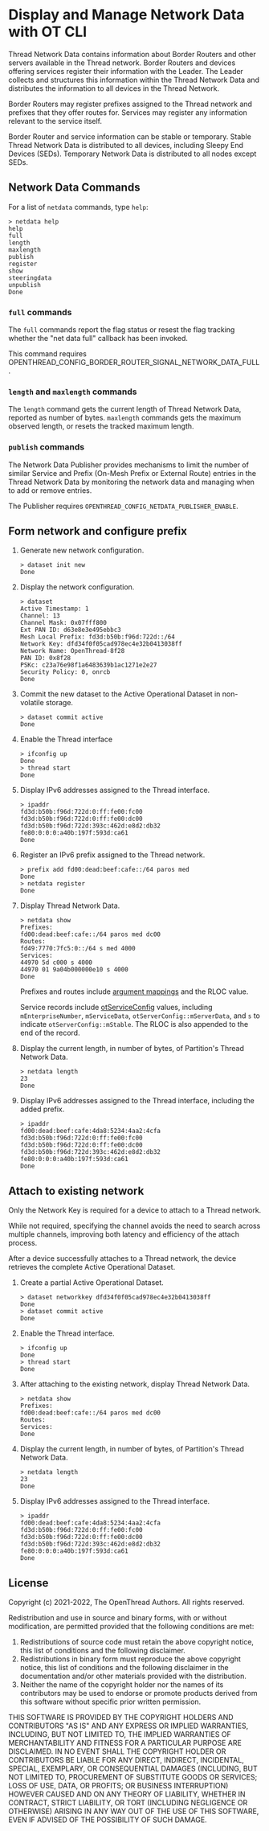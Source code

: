 # Display and Manage Network Data with OT CLI

Thread Network Data contains information about Border Routers and other servers
available in the Thread network. Border Routers and devices offering services
register their information with the Leader. The Leader collects and structures
this information within the Thread Network Data and distributes the information
to all devices in the Thread Network.

Border Routers may register prefixes assigned to the Thread network and prefixes
that they offer routes for. Services may register any information relevant to
the service itself.

Border Router and service information can be stable or temporary. Stable Thread
Network Data is distributed to all devices, including Sleepy End Devices (SEDs).
Temporary Network Data is distributed to all nodes except SEDs.

## Network Data Commands

For a list of `netdata` commands, type `help`:

```
> netdata help
help
full
length
maxlength
publish
register
show
steeringdata
unpublish
Done
```

### `full` commands

The `full` commands report the flag status or resest the flag tracking whether
the "net data full" callback has been invoked.

This command requires OPENTHREAD_CONFIG_BORDER_ROUTER_SIGNAL_NETWORK_DATA_FULL.

### `length` and `maxlength` commands

The `length` command gets the current length of Thread Network Data, reported
as number of bytes. `maxlength` commands  gets the maximum observed length, or
resets the tracked maximum length.

### `publish` commands

The Network Data Publisher provides mechanisms to limit the number of similar
Service and Prefix (On-Mesh Prefix or External Route) entries in the Thread
Network Data by monitoring the network data and managing when to add or
remove entries.

The Publisher requires `OPENTHREAD_CONFIG_NETDATA_PUBLISHER_ENABLE`.

## Form network and configure prefix

1.  Generate new network configuration.

    ```
    > dataset init new
    Done
    ```

1.  Display the network configuration.

    ```
    > dataset
    Active Timestamp: 1
    Channel: 13
    Channel Mask: 0x07fff800
    Ext PAN ID: d63e8e3e495ebbc3
    Mesh Local Prefix: fd3d:b50b:f96d:722d::/64
    Network Key: dfd34f0f05cad978ec4e32b0413038ff
    Network Name: OpenThread-8f28
    PAN ID: 0x8f28
    PSKc: c23a76e98f1a6483639b1ac1271e2e27
    Security Policy: 0, onrcb
    Done
    ```

1.  Commit the new dataset to the Active Operational Dataset in non-volatile
    storage.

    ```
    > dataset commit active
    Done
    ```

1.  Enable the Thread interface

    ```
    > ifconfig up
    Done
    > thread start
    Done
    ```

1.  Display IPv6 addresses assigned to the Thread interface.

    ```
    > ipaddr
    fd3d:b50b:f96d:722d:0:ff:fe00:fc00
    fd3d:b50b:f96d:722d:0:ff:fe00:dc00
    fd3d:b50b:f96d:722d:393c:462d:e8d2:db32
    fe80:0:0:0:a40b:197f:593d:ca61
    Done
    ```

1.  Register an IPv6 prefix assigned to the Thread network.

    ```
    > prefix add fd00:dead:beef:cafe::/64 paros med
    Done
    > netdata register
    Done
    ```

1.  Display Thread Network Data.

    ```
    > netdata show
    Prefixes:
    fd00:dead:beef:cafe::/64 paros med dc00
    Routes:
    fd49:7770:7fc5:0::/64 s med 4000
    Services:
    44970 5d c000 s 4000
    44970 01 9a04b000000e10 s 4000
    Done
    ```

    Prefixes and routes include
    [argument mappings](https://openthread.io/reference/cli/) and the RLOC value.

    Service records include
    [otServiceConfig](https://openthread.io/reference/struct/ot-service-config)
    values, including `mEnterpriseNumber`, `mServiceData`,
    `otServerConfig::mServerData`, and `s` to indicate
    `otServerConfig::mStable`. The RLOC is also appended to the end of the
    record.

1.  Display the current length, in number of bytes, of Partition's Thread Network
    Data.

    ```
    > netdata length
    23
    Done
    ```
    
1.  Display IPv6 addresses assigned to the Thread interface, including the
    added prefix.

    ```
    > ipaddr
    fd00:dead:beef:cafe:4da8:5234:4aa2:4cfa
    fd3d:b50b:f96d:722d:0:ff:fe00:fc00
    fd3d:b50b:f96d:722d:0:ff:fe00:dc00
    fd3d:b50b:f96d:722d:393c:462d:e8d2:db32
    fe80:0:0:0:a40b:197f:593d:ca61
    Done
    ```

## Attach to existing network

Only the Network Key is required for a device to attach to a Thread network.

While not required, specifying the channel avoids the need to search across
multiple channels, improving both latency and efficiency of the attach process.

After a device successfully attaches to a Thread network, the device retrieves
the complete Active Operational Dataset.

1.  Create a partial Active Operational Dataset.

    ```
    > dataset networkkey dfd34f0f05cad978ec4e32b0413038ff
    Done
    > dataset commit active
    Done
    ```

1.  Enable the Thread interface.

    ```
    > ifconfig up
    Done
    > thread start
    Done
    ```

1.  After attaching to the existing network, display Thread Network Data.

    ```
    > netdata show
    Prefixes:
    fd00:dead:beef:cafe::/64 paros med dc00
    Routes:
    Services:
    Done
    ```

1.  Display the current length, in number of bytes, of Partition's Thread Network
    Data.

    ```
    > netdata length
    23
    Done
    ```

1.  Display IPv6 addresses assigned to the Thread interface.

    ```
    > ipaddr
    fd00:dead:beef:cafe:4da8:5234:4aa2:4cfa
    fd3d:b50b:f96d:722d:0:ff:fe00:fc00
    fd3d:b50b:f96d:722d:0:ff:fe00:dc00
    fd3d:b50b:f96d:722d:393c:462d:e8d2:db32
    fe80:0:0:0:a40b:197f:593d:ca61
    Done
    ```

## License

Copyright (c) 2021-2022, The OpenThread Authors.
All rights reserved.

Redistribution and use in source and binary forms, with or without
modification, are permitted provided that the following conditions are met:
1. Redistributions of source code must retain the above copyright
   notice, this list of conditions and the following disclaimer.
2. Redistributions in binary form must reproduce the above copyright
   notice, this list of conditions and the following disclaimer in the
   documentation and/or other materials provided with the distribution.
3. Neither the name of the copyright holder nor the
   names of its contributors may be used to endorse or promote products
   derived from this software without specific prior written permission.

THIS SOFTWARE IS PROVIDED BY THE COPYRIGHT HOLDERS AND CONTRIBUTORS "AS IS"
AND ANY EXPRESS OR IMPLIED WARRANTIES, INCLUDING, BUT NOT LIMITED TO, THE
IMPLIED WARRANTIES OF MERCHANTABILITY AND FITNESS FOR A PARTICULAR PURPOSE
ARE DISCLAIMED. IN NO EVENT SHALL THE COPYRIGHT HOLDER OR CONTRIBUTORS BE
LIABLE FOR ANY DIRECT, INDIRECT, INCIDENTAL, SPECIAL, EXEMPLARY, OR
CONSEQUENTIAL DAMAGES (INCLUDING, BUT NOT LIMITED TO, PROCUREMENT OF
SUBSTITUTE GOODS OR SERVICES; LOSS OF USE, DATA, OR PROFITS; OR BUSINESS
INTERRUPTION) HOWEVER CAUSED AND ON ANY THEORY OF LIABILITY, WHETHER IN
CONTRACT, STRICT LIABILITY, OR TORT (INCLUDING NEGLIGENCE OR OTHERWISE)
ARISING IN ANY WAY OUT OF THE USE OF THIS SOFTWARE, EVEN IF ADVISED OF THE
POSSIBILITY OF SUCH DAMAGE.
